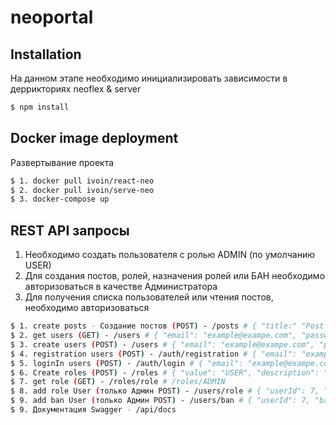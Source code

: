 # neoportal
## Installation
На данном этапе необходимо инициализировать зависимости в деррикториях neoflex & server

```bash
$ npm install
```
## Docker image deployment
Развертывание проекта

```bash
$ 1. docker pull ivoin/react-neo
$ 2. docker pull ivoin/serve-neo
$ 3. docker-compose up
```

## REST API запросы
1) Необходимо создать пользователя с ролью ADMIN (по умолчанию USER)
2) Для создания постов, ролей, назначения ролей или БАН необходимо авторизоваться в качестве Администратора
3) Для получения списка пользователей или чтения постов, необходимо авторизоваться

```bash
$ 1. create posts - Создание постов (POST) - /posts # { "title:" "Post 1", "content": "la la la ", "userId": 7, "file": "asfasf", "image": "logo.png" }
$ 2. get users (GET) - /users # { "email": "example@exampe.com", "password": "123" }
$ 3. create users (POST) - /users # { "email": "example@exampe.com", "password": "123" }
$ 4. registration users (POST) - /auth/registration # { "email": "example@exampe.com", "password": "123" }
$ 5. loginIn users (POST) - /auth/login # { "email": "example@exampe.com", "password": "123" }
$ 6. Create roles (POST) - /roles # { "value": "USER", "description": "Пользователь" }
$ 7. get role (GET) - /roles/role # /roles/ADMIN
$ 8. add role User (только Админ POST) - /users/role # { "userId": 7, "value": "ADMIN" }
$ 9. add ban User (только Админ POST) - /users/ban # { "userId": 7, "banReason": "Хулиган"}
$ 9. Документация Swagger - /api/docs
```